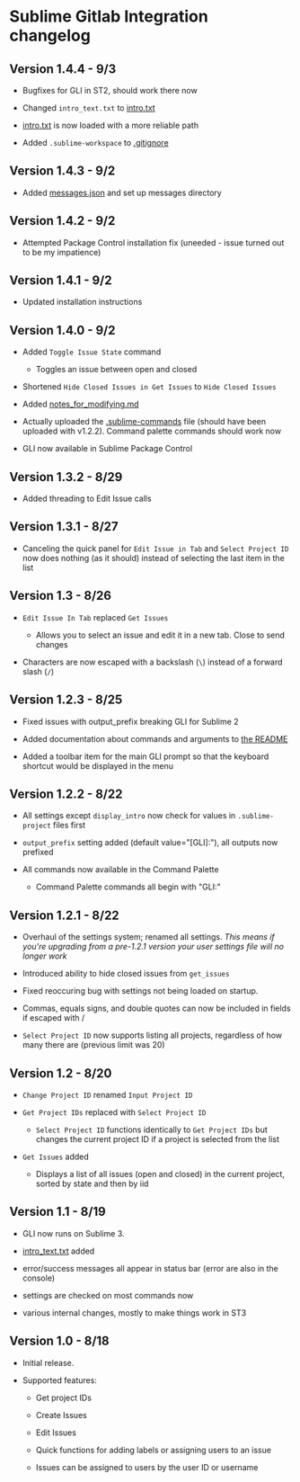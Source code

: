 Sublime Gitlab Integration changelog
====================================
Version 1.4.4 - 9/3
------------------------------------
- Bugfixes for GLI in ST2, should work there now

- Changed `intro_text.txt` to [intro.txt](./messages/intro.txt)

- [intro.txt](./messages/intro.txt) is now loaded with a more reliable path

- Added `.sublime-workspace` to [.gitignore](./.gitignore)

Version 1.4.3 - 9/2
------------------------------------
- Added [messages.json](./messages.json) and set up messages directory

Version 1.4.2 - 9/2
------------------------------------
- Attempted Package Control installation fix (uneeded - issue turned out to be my impatience)

Version 1.4.1 - 9/2
------------------------------------
- Updated installation instructions

Version 1.4.0 - 9/2
------------------------------------
- Added `Toggle Issue State` command
  - Toggles an issue between open and closed

- Shortened `Hide Closed Issues in Get Issues` to `Hide Closed Issues` 

- Added [notes_for_modifying.md](./notes_for_modifying.md)

- Actually uploaded the [.sublime-commands](./Default.sublime-commands) file (should have been uploaded with v1.2.2). Command palette commands should work now

- GLI now available in Sublime Package Control

Version 1.3.2 - 8/29
------------------------------------
- Added threading to Edit Issue calls

Version 1.3.1 - 8/27
------------------------------------
- Canceling the quick panel for `Edit Issue in Tab` and `Select Project ID` now does nothing (as it should) instead of selecting the last item in the list

Version 1.3 - 8/26
------------------------------------
- `Edit Issue In Tab` replaced `Get Issues`
  - Allows you to select an issue and edit it in a new tab. Close to send changes

- Characters are now escaped with a backslash (`\`) instead of a forward slash (`/`)

Version 1.2.3 - 8/25
------------------------------------
- Fixed issues with output_prefix breaking GLI for Sublime 2

- Added documentation about commands and arguments to [the README](./README.md)

- Added a toolbar item for the main GLI prompt so that the keyboard shortcut would be displayed in the menu

Version 1.2.2 - 8/22
------------------------------------
- All settings except `display_intro` now check for values in `.sublime-project` files first

- `output_prefix` setting added (default value="[GLI]:"), all outputs now prefixed

- All commands now available in the Command Palette

  - Command Palette commands all begin with "GLI:"

Version 1.2.1 - 8/22
------------------------------------
- Overhaul of the settings system; renamed all settings. _This means if you're upgrading from a pre-1.2.1 version your user settings file will no longer work_

- Introduced ability to hide closed issues from `get_issues`

- Fixed reoccuring bug with settings not being loaded on startup.

- Commas, equals signs, and double quotes can now be included in fields if escaped with /

- `Select Project ID` now supports listing all projects, regardless of how many there are (previous limit was 20)

Version 1.2 - 8/20
------------------------------------
- `Change Project ID` renamed `Input Project ID`

- `Get Project IDs` replaced with `Select Project ID`

  - `Select Project ID` functions identically to `Get Project IDs` but changes the current project ID if a project is selected from the list

- `Get Issues` added

  - Displays a list of all issues (open and closed) in the current project, sorted by state and then by iid

Version 1.1 - 8/19
------------------------------------
- GLI now runs on Sublime 3.

- [intro_text.txt](./intro_text.txt) added

- error/success messages all appear in status bar (error are also in the console)

- settings are checked on most commands now

- various internal changes, mostly to make things work in ST3

Version 1.0 - 8/18
------------------------------------
- Initial release. 

- Supported features:

  - Get project IDs

  - Create Issues

  - Edit Issues

  - Quick functions for adding labels or assigning users to an issue
  
  - Issues can be assigned to users by the user ID or username
